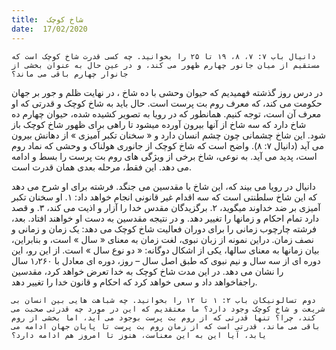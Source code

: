 ```yaml
---
title:  شاخ کوچک
date:  17/02/2020
---
```


`دانیال باب ۷: ۷، ۸، ۱۹ تا ۲۵ را بخوانید. چه کسی قدرت شاخ کوچک است که مستقیم از میان جانور چهارم ظهور می کند، و در عین حال به عنوان بخشی از جانوار چهارم باقی می ماند؟`

در درس روز گذشته فهمیدیم که حیوان وحشی با ده شاخ ، در نهایت ظلم و جور بر جهان حکومت می کند، که معرف روم بت پرست است. حال باید به شاخ کوچک و قدرتی که او معرف آن است، توجه کنیم. همانطور که در رویا به تصویر کشیده شده، حیوان چهارم ده شاخ دارد که سه شاخ از آنها بیرون آورده میشود تا راهی برای ظهور شاخ کوچک باز شود. این شاخ چشمانی چون چشم انسان دارد و « سخنان تکبر آمیزی » از دهانش بیرون می آید (دانیال ۷: ۸). واضح است که شاخ کوچک از جانوری هولناک و وحشی که نماد روم است، پدید می آید. به نوعی، شاخ برخی از ویژگی های روم بت پرست را بسط و ادامه می دهد. این فقط، مرحله بعدی همان قدرت است.

دانیال در رویا می بیند که، این شاخ با مقدسین می جنگد. فرشته برای او شرح می دهد که این شاخ سلطنتی است که سه اقدام غیر قانونی انجام خواهد داد: ۱. او سخنان تکبر آمیزی بر ضد خداوند میگوید، ۲. برگزیدگان مقدس خدا را آزار و اذیت می کند، ۳. و قصد دارد تمام احکام و زمانها را تغییر دهد. و در نتیجه مقدسین به دست او خواهند افتاد. بعد، فرشته چارچوب زمانی را برای دوران فعالیت شاخ کوچک می دهد: یک زمان و زمانی و نصف زمان. دراین نمونه از زبان نبوی، لغت زمان به معنای « سال » است، و بنابراین، بیان زمانها به معنای سالها، یکی از اشکال دوگانه: « دو نوع سال » است. از این رو، این دوره ای از سه سال و نیم نبوی که طبق اصل سال – روز، دوره ای معادل با ۱٫۲۶۰ سال را نشان می دهد. در این مدت شاخ کوچک به خدا تعرض خواهد کرد، مقدسین راجفاخواهد داد و سعی خواهد کرد که احکام و قانون خدا را تغییر دهد.

`دوم تسالونیکان باب ۲: ۱ تا ۱۲ را بخوانید. چه شباهت هایی بین انسان بی شریعت و شاخ کوچک وجود دارد؟ ما معتقدیم که این در مورد چه قدرتی صحبت می کند، چرا؟ تنها قدرتی که از روم بت پرست بوجود می آید، اما بخشی از روم باقی می ماند، قدرتی است که از زمان روم بت پرست تا پایان جهان ادامه می یابد، آیا این به این معناست، هنوز تا امروز هم ادامه دارد؟`